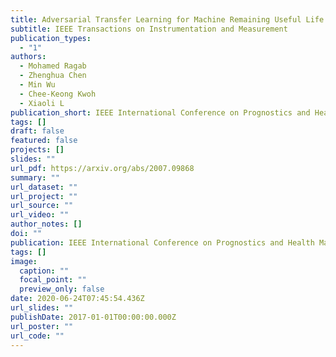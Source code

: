 ```yaml
---
title: Adversarial Transfer Learning for Machine Remaining Useful Life Prediction
subtitle: IEEE Transactions on Instrumentation and Measurement
publication_types:
  - "1"
authors:
  - Mohamed Ragab
  - Zhenghua Chen
  - Min Wu
  - Chee-Keong Kwoh
  - Xiaoli L
publication_short: IEEE International Conference on Prognostics and Health Management
tags: []
draft: false
featured: false
projects: []
slides: ""
url_pdf: https://arxiv.org/abs/2007.09868
summary: ""
url_dataset: ""
url_project: ""
url_source: ""
url_video: ""
author_notes: []
doi: ""
publication: IEEE International Conference on Prognostics and Health Management
tags: []
image:
  caption: ""
  focal_point: ""
  preview_only: false
date: 2020-06-24T07:45:54.436Z
url_slides: ""
publishDate: 2017-01-01T00:00:00.000Z
url_poster: ""
url_code: ""
---
```


